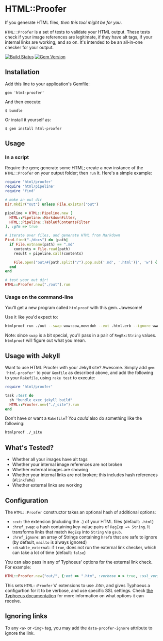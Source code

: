 # HTML::Proofer

If you generate HTML files, _then this tool might be for you_.

`HTML::Proofer` is a set of tests to validate your HTML output. These tests check if your image references are legitimate, if they have alt tags, if your internal links are working, and so on. It's intended to be an all-in-one checker for your output.

[![Build Status](https://travis-ci.org/gjtorikian/html-proofer.png?branch=master)](https://travis-ci.org/gjtorikian/html-proofer) [![Gem Version](https://badge.fury.io/rb/html-proofer.png)](http://badge.fury.io/rb/html-proofer)

## Installation

Add this line to your application's Gemfile:

    gem 'html-proofer'

And then execute:

    $ bundle

Or install it yourself as:

    $ gem install html-proofer

## Usage

### In a script

Require the gem; generate some HTML; create a new instance of the `HTML::Proofer` on
your output folder; then `run` it. Here's a simple example:

```ruby
require 'html/proofer'
require 'html/pipeline'
require 'find'

# make an out dir
Dir.mkdir("out") unless File.exists?("out")

pipeline = HTML::Pipeline.new [
  HTML::Pipeline::MarkdownFilter,
  HTML::Pipeline::TableOfContentsFilter
], :gfm => true

# iterate over files, and generate HTML from Markdown
Find.find("./docs") do |path|
  if File.extname(path) == ".md"
    contents = File.read(path)
    result = pipeline.call(contents)

    File.open("out/#{path.split("/").pop.sub('.md', '.html')}", 'w') { |file| file.write(result[:output].to_s) }
  end
end

# test your out dir!
HTML::Proofer.new("./out").run
```

### Usage on the command-line

You'll get a new program called `htmlproof` with this gem. Jawesome!

Use it like you'd expect to:

``` bash
htmlproof run ./out --swap wow:cow,mow:doh --ext .html.erb --ignore www.github.com
```

Note: since `swap` is a bit special, you'll pass in a pair of `RegEx:String` values.
`htmlproof` will figure out what you mean.

## Usage with Jekyll

Want to use HTML Proofer with your Jekyll site? Awesome. Simply add `gem 'html-proofer'`
to your `Gemfile` as described above, and add the following to your `Rakefile`,
using `rake test` to execute:

```ruby
require 'html/proofer'

task :test do
  sh "bundle exec jekyll build"
  HTML::Proofer.new("./_site").run
end
```

Don't have or want a `Rakefile`? You _could_ also do something like the following:

```bash
htmlproof ./_site
```

## What's Tested?

* Whether all your images have alt tags
* Whether your internal image references are not broken
* Whether external images are showing
* Whether your internal links are not broken; this includes hash references (`#linkToMe`)
* Whether external links are working

## Configuration

The `HTML::Proofer` constructor takes an optional hash of additional options:

* `:ext`: the extension (including the `.`) of your HTML files (default: `.html`)
* `:href_swap`: a hash containing key-value pairs of `RegExp => String`. It transforms links that match `RegExp` into `String` via `gsub`.
* `:href_ignore`: an array of Strings containing `href`s that are safe to ignore (by default, `mailto` is always ignored)
* `:disable_external`: if `true`, does not run the external link checker, which can take a lot of time (default: `false`)

You can also pass in any of Typhoeus' options for the external link check. For example:

``` ruby
HTML::Proofer.new("out/", {:ext => ".htm", :verbose = > true, :ssl_verifyhost => 2 })
```

This sets `HTML::Proofer`'s' extensions to use _.htm_, and gives Typhoeus a configurtion for it to be verbose, and use specific SSL settings. Check [the Typhoeus documentation](https://github.com/typhoeus/typhoeus#other-curl-options) for more information on what options it can receive.

## Ignoring links

To any `<a>` or `<img>` tag, you may add the `data-proofer-ignore` attribute to ignore the link.
